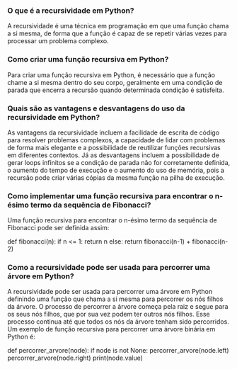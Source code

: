 ### O que é a recursividade em Python?
A recursividade é uma técnica em programação em que uma função chama a si mesma, de forma que a função é capaz de se repetir várias vezes para processar um problema complexo.

### Como criar uma função recursiva em Python?
Para criar uma função recursiva em Python, é necessário que a função chame a si mesma dentro do seu corpo, geralmente em uma condição de parada que encerra a recursão quando determinada condição é satisfeita. 

### Quais são as vantagens e desvantagens do uso da recursividade em Python?
As vantagens da recursividade incluem a facilidade de escrita de código para resolver problemas complexos, a capacidade de lidar com problemas de forma mais elegante e a possibilidade de reutilizar funções recursivas em diferentes contextos. 
Já as desvantagens incluem a possibilidade de gerar loops infinitos se a condição de parada não for corretamente definida, o aumento do tempo de execução e o aumento do uso de memória, pois a recursão pode criar várias cópias da mesma função na pilha de execução.

### Como implementar uma função recursiva para encontrar o n-ésimo termo da sequência de Fibonacci?
Uma função recursiva para encontrar o n-ésimo termo da sequência de Fibonacci pode ser definida assim:

def fibonacci(n):
    if n <= 1:
        return n
    else:
        return fibonacci(n-1) + fibonacci(n-2)
        
### Como a recursividade pode ser usada para percorrer uma árvore em Python?
A recursividade pode ser usada para percorrer uma árvore em Python definindo uma função que chama a si mesma para percorrer os nós filhos da árvore. O processo de percorrer a árvore começa pela raiz e segue para os seus nós filhos, que por sua vez podem ter outros nós filhos. Esse processo continua até que todos os nós da árvore tenham sido percorridos. 
Um exemplo de função recursiva para percorrer uma árvore binária em Python é:       

def percorrer_arvore(node):
    if node is not None:
        percorrer_arvore(node.left)
        percorrer_arvore(node.right)
        print(node.value)

